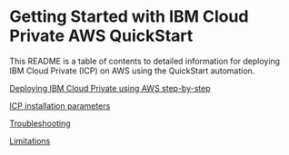 # Getting Started with IBM Cloud Private AWS QuickStart

This README is a table of contents to detailed information for deploying IBM Cloud Private (ICP) on AWS using the QuickStart automation.

[Deploying IBM Cloud Private using AWS step-by-step](docs/icp-deployment-step-by-step.md)

[ICP installation parameters](docs/input-parameters.md)

[Troubleshooting](docs/when-things-go-wrong.md)

[Limitations](docs/limitiations.md)

